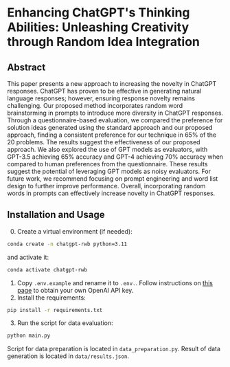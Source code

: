 # Enhancing ChatGPT's Thinking Abilities: Unleashing Creativity through Random Idea Integration

## Abstract

This paper presents a new approach to increasing the novelty in ChatGPT responses. ChatGPT has proven to be effective in generating natural language responses; however, ensuring response novelty remains challenging. Our proposed method incorporates random word brainstorming in prompts to introduce more diversity in ChatGPT responses. Through a questionnaire-based evaluation, we compared the preference for solution ideas generated using the standard approach and our proposed approach, finding a consistent preference for our technique in 65% of the 20 problems. The results suggest the effectiveness of our proposed approach. We also explored the use of GPT models as evaluators, with GPT-3.5 achieving 65% accuracy and GPT-4 achieving 70% accuracy when compared to human preferences from the questionnaire. These results suggest the potential of leveraging GPT models as noisy evaluators. For future work, we recommend focusing on prompt engineering and word list design to further improve performance. Overall, incorporating random words in prompts can effectively increase novelty in ChatGPT responses.

## Installation and Usage
0. Create a virtual environment (if needed):
```bash
conda create -n chatgpt-rwb python=3.11
```
and activate it:
```bash
conda activate chatgpt-rwb
```
1. Copy `.env.example` and rename it to `.env.`. Follow instructions on [this page](https://platform.openai.com/docs/api-reference/authentication) to obtain your own OpenAI API key.
2. Install the requirements:
```bash
pip install -r requirements.txt
```
3. Run the script for data evaluation:
```bash
python main.py
```
Script for data preparation is located in `data_preparation.py`. Result of data generation is located in `data/results.json`.
